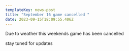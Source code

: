 ```yaml
---
templateKey: news-post
title: "September 16 game cancelled "
date: 2023-09-15T18:09:55.406Z
---
```

Due to weather this weekends game has been cancelled 

stay tuned for updates